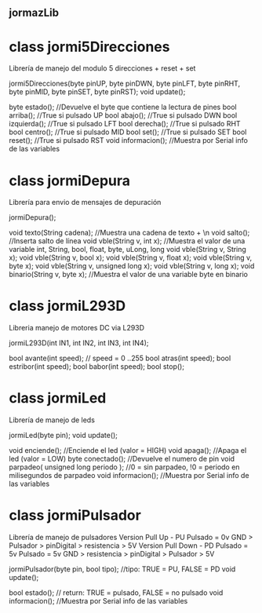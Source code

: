 ##	jormazLib



#	class jormi5Direcciones
Librería de manejo del modulo 5 direcciones + reset + set

jormi5Direcciones(byte pinUP, byte pinDWN, byte pinLFT, byte pinRHT, byte pinMID, byte pinSET, byte pinRST); void update();

byte estado(); 			//Devuelve el byte que contiene la lectura de pines 
bool arriba(); 			//True si pulsado UP 
bool abajo(); 			//True si pulsado DWN 
bool izquierda(); 		//True si pulsado LFT 
bool derecha(); 		//True si pulsado RHT 
bool centro(); 			//True si pulsado MID 
bool set(); 			//True si pulsado SET 
bool reset(); 			//True si pulsado RST 
void informacion();		//Muestra por Serial info de las variables



#	class jormiDepura
Librería para envio de mensajes de depuración

jormiDepura();

void texto(String cadena); //Muestra una cadena de texto + \n 
void salto(); //Inserta salto de línea
void vble(String v, int x); //Muestra el valor de una variable int, String, bool, float, byte, uLong, long 
void vble(String v, String x); 
void vble(String v, bool x); 
void vble(String v, float x); 
void vble(String v, byte x); 
void vble(String v, unsigned long x); 
void vble(String v, long x);
void binario(String v, byte x); //Muestra el valor de una variable byte en binario



#	class jormiL293D
Libreria manejo de motores DC via L293D

jormiL293D(int IN1, int IN2, int IN3, int IN4);


bool avante(int speed);			// speed = 0 ..255
bool atras(int speed);
bool estribor(int speed);
bool babor(int speed);
bool stop();



#	class jormiLed
Librería de manejo de leds

jormiLed(byte pin); 
void update();

void enciende(); //Enciende el led (valor = HIGH) 
void apaga(); //Apaga el led (valor = LOW) 
byte conectado(); //Devuelve el numero de pin void parpadeo( unsigned long periodo ); //0 = sin parpadeo, !0 = periodo en milisegundos de parpadeo 
void informacion(); //Muestra por Serial info de las variables



#	class jormiPulsador
Librería de manejo de pulsadores 
	Version Pull Up - PU 
			Pulsado = 0v GND > Pulsador > pinDigital > resistencia > 5V 
	Version Pull Down - PD 
			Pulsado = 5v Pulsado = 5v GND > resistencia > pinDigital > Pulsador > 5V

jormiPulsador(byte pin, bool tipo); //tipo: TRUE = PU, FALSE = PD 
void update();

bool estado(); // return: TRUE = pulsado, FALSE = no pulsado 
void informacion(); //Muestra por Serial info de las variables